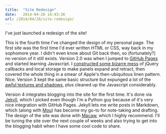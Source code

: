 ```yaml
---
title:  "Site Redesign"
date:   2014-04-28 14:43:36
url: /2014/04/28/site-redesign/
---
```


I've just launched a redesign of the site!

This is the fourth time I've changed the design of my personal page. The first site was the first time I'd ever written HTML or CSS, way back in my sophomore year. I didn't even know about Git back then, so (fortunately?) no version of it still exists. Version 2.0 was when I jumped to [GitHub Pages][ghpages] and started learning Javascript. I [constructed some bizarre mess](https://github.com/bjacobel/bjacobel.com/tree/d6691a34db079228caa73c5a19ccd6fe2493487e) of jQuery callbacks and local storage to make panels expand and retract, then covered the whole thing in a smear of Apple's then-ubiquitous linen pattern. Nice. Version 3 kept the same basic structure but expunged a lot of the [awful textures and shadows](https://github.com/bjacobel/bjacobel.com/commit/d26a3b89144c23e093a287606bee64a1cc05b93a), plus cleaned up the Javascript considerably.

Version 4 integrates blogging into the site for the first time. It's done via [Jekyll][jekyll], which I picked even though I'm a Python guy because of it's very nice integration with GitHub Pages. Jekyll lets me write posts in Markdown, which (along with [Mou](http://mouapp.com)) has become my go-to for note-taking and drafting. The design of the site was done with [Macaw][macaw], which I highly recommend. I'll be tuning the site over the next couple of weeks and also trying to get into the blogging habit when I have some cool code to share.

[jekyll]:       http://jekyllrb.com
[macaw]:        http://macaw.co
[ghpages]:      http://pages.github.com
